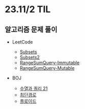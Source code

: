 # 23.11/2 TIL

## 알고리즘 문제 풀이

- LeetCode

  - [Subsets](https://github.com/JinsuYeo/algorithm/blob/main/Leetcode-Algorithm/78_Subsets.txt)
  - [Subsets2](https://github.com/JinsuYeo/algorithm/blob/main/Leetcode-Algorithm/90_Subsets2)
  - [RangeSumQuery-Immutable](https://github.com/JinsuYeo/algorithm/blob/main/Leetcode-Algorithm/303_RangeSumQuery_Immutable)
  - [RangeSumQuery-Mutable](https://github.com/JinsuYeo/algorithm/blob/main/Leetcode-Algorithm/307_RangeSumQuery_Mmutable)

- BOJ
  - [수열과 쿼리 21](https://github.com/JinsuYeo/algorithm/blob/main/BOJ-Algorithm/16975_%EC%88%98%EC%97%B4%EA%B3%BC%EC%BF%BC%EB%A6%AC21)
  - [최단경로](https://github.com/JinsuYeo/algorithm/blob/main/BOJ-Algorithm/1753_%EC%B5%9C%EB%8B%A8%EA%B2%BD%EB%A1%9C)
  - [플로이드](https://github.com/JinsuYeo/algorithm/blob/main/BOJ-Algorithm/11404_%ED%94%8C%EB%A1%9C%EC%9D%B4%EB%93%9C)
